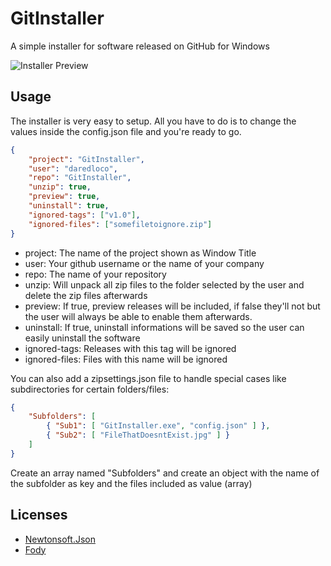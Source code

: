 # GitInstaller
A simple installer for software released on GitHub for Windows

![Installer Preview](https://www.rowa-digital.ch/installer.png)


## Usage
The installer is very easy to setup.
All you have to do is to change the values inside the config.json file and you're ready to go.

```json
{
    "project": "GitInstaller",
    "user": "daredloco",
    "repo": "GitInstaller",
    "unzip": true,
    "preview": true,
    "uninstall": true,
    "ignored-tags": ["v1.0"],
    "ignored-files": ["somefiletoignore.zip"]
}
```

- project: The name of the project shown as Window Title
- user: Your github username or the name of your company
- repo: The name of your repository
- unzip: Will unpack all zip files to the folder selected by the user and delete the zip files afterwards
- preview: If true, preview releases will be included, if false they'll not but the user will always be able to enable them afterwards.
- uninstall: If true, uninstall informations will be saved so the user can easily uninstall the software
- ignored-tags: Releases with this tag will be ignored
- ignored-files: Files with this name will be ignored


You can also add a zipsettings.json file to handle special cases like subdirectories for certain folders/files:

```json
{
    "Subfolders": [
        { "Sub1": [ "GitInstaller.exe", "config.json" ] },
        { "Sub2": [ "FileThatDoesntExist.jpg" ] }
    ]
}
```
Create an array named "Subfolders" and create an object with the name of the subfolder as key and the files included as value (array)


## Licenses
- [Newtonsoft.Json](https://github.com/JamesNK/Newtonsoft.Json/blob/master/LICENSE.md)
- [Fody](https://github.com/Fody/Fody/blob/master/License.txt) 
